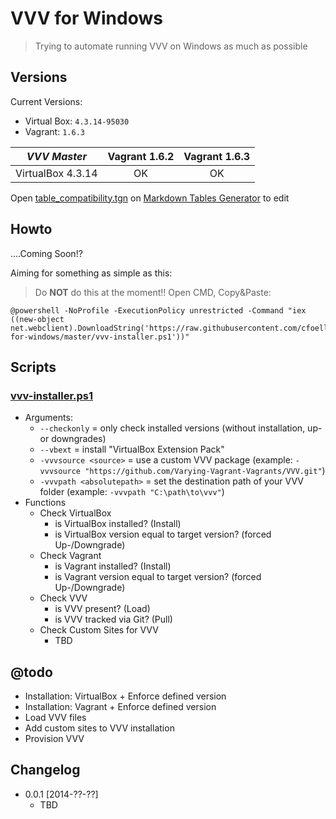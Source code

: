 # VVV for Windows

> Trying to automate running VVV on Windows as much as possible

## Versions

Current Versions:
- Virtual Box: `4.3.14-95030`
- Vagrant: `1.6.3`

|    _VVV Master_   | Vagrant 1.6.2 | Vagrant 1.6.3 |
|:-----------------:|:-------------:|:-------------:|
| VirtualBox 4.3.14 |       OK      |       OK      |

Open [table_compatibility.tgn](https://github.com/cfoellmann/vvv-for-windows/blob/master/table_compatibility.tgn) on [Markdown Tables Generator](http://www.tablesgenerator.com/markdown_tables) to edit

## Howto
....Coming Soon!?

Aiming for something as simple as this:

> Do __NOT__ do this at the moment!!
> Open CMD, Copy&Paste:
```
@powershell -NoProfile -ExecutionPolicy unrestricted -Command "iex ((new-object net.webclient).DownloadString('https://raw.githubusercontent.com/cfoellmann/vvv-for-windows/master/vvv-installer.ps1'))"
```

## Scripts
### [vvv-installer.ps1](https://github.com/cfoellmann/vvv-for-windows/blob/master/vvv-installer.ps1)
- Arguments:
	- `--checkonly` = only check installed versions (without installation, up- or downgrades)
	- `--vbext` = install "VirtualBox Extension Pack"
	- `-vvvsource <source>` = use a custom VVV package (example: `-vvvsource "https://github.com/Varying-Vagrant-Vagrants/VVV.git"`)
	- `-vvvpath <absolutepath>` = set the destination path of your VVV folder (example: `-vvvpath "C:\path\to\vvv"`)
- Functions
	- Check VirtualBox
		- is VirtualBox installed? (Install)
		- is VirtualBox version equal to target version? (forced Up-/Downgrade)
	- Check Vagrant
		- is Vagrant installed? (Install)
		- is Vagrant version equal to target version? (forced Up-/Downgrade)
	- Check VVV
		- is VVV present? (Load)
		- is VVV tracked via Git? (Pull)
	- Check Custom Sites for VVV
		- TBD

## @todo
- Installation: VirtualBox + Enforce defined version
- Installation: Vagrant + Enforce defined version
- Load VVV files
- Add custom sites to VVV installation
- Provision VVV

## Changelog
- 0.0.1 [2014-??-??]
	- TBD
